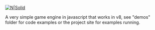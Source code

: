 [![N|Solid](https://4.bp.blogspot.com/-8v6Fmzza9Fo/WbvC_RBBR-I/AAAAAAAAHf8/tPWleibLTZ0ywbxuoO7gHmjJ_vAuWKgbQCLcBGAs/s1600/logo.png)](#)
<br />

A very simple game engine in javascript that works in v8, see "demos" folder for code examples or the project site for examples running.
